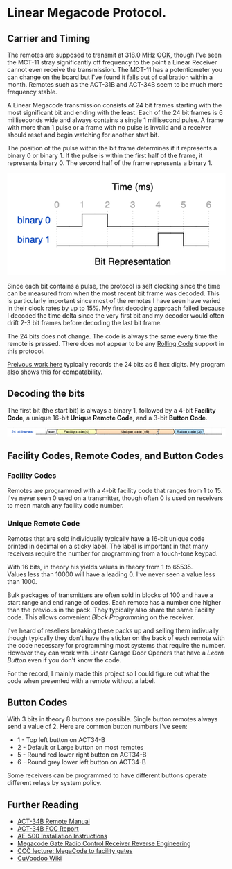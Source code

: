 # Linear Megacode Protocol.

## Carrier and Timing

The remotes are supposed to transmit at 318.0 MHz [OOK](https://en.wikipedia.org/wiki/On%E2%80%93off_keying), though I've seen the MCT-11 stray significantly off frequency to the point a Linear Receiver cannot even receive the transmission.  The MCT-11 has a potentiometer you can change on the board but I've found it falls out of calibration within a month.  Remotes such as the ACT-31B and ACT-34B seem to be much more frequency stable.

A Linear Megacode transmission consists of 24 bit frames starting with the most significant bit and ending with the least.  Each of the 24 bit frames is 6 milliseconds wide and always contains a single 1 millisecond pulse.  A frame with more than 1 pulse or a frame with no pulse is invalid and a receiver should reset and begin watching for another start bit.

The position of the pulse within the bit frame determines if it represents a binary 0 or binary 1.  If the pulse is within the first half of the frame, it represents binary 0.  The second half of the frame represents a binary 1.

![Bit Representation diagram](images/bit_representation.png)

Since each bit contains a pulse, the protocol is self clocking since the time can be measured from when the most recent bit frame was decoded.  This is particularly important since most of the remotes I have seen have varied in their clock rates by up to 15%.  My first decoding approach failed because I decoded the time delta since the very first bit and my decoder would often drift 2-3 bit frames before decoding the last bit frame.

The 24 bits does not change.  The code is always the same every time the remote is pressed.  There does not appear to be any [Rolling Code](https://en.wikipedia.org/wiki/Rolling_code) support in this protocol. 

[Preivous work here](https://git.cuvoodoo.info/megacode/about/) typically records the 24 bits as 6 hex digits.  My program also shows this for compatability.

## Decoding the bits

The first bit (the start bit) is always a binary 1, followed by a 4-bit __Facility Code__, a unique 16-bit __Unique Remote Code__, and a 3-bit __Button Code__.

![24 Bits](images/24_bits.png)

## Facility Codes, Remote Codes, and Button Codes

### Facility Codes

Remotes are programmed with a 4-bit facility code that ranges from 1 to 
15.  I've never seen 0 used on a transmitter, though often 0 is used on 
receivers to mean match any facility code number.

### Unique Remote Code
Remotes that are sold individually typically have a 16-bit unique 
code printed in decimal on a sticky label.  The label is 
important in that many receivers require the number for programming from 
a touch-tone keypad.

With 16 bits, in theory his yields values in theory from 1 to 65535.  
Values less than 10000 will have a leading 0.  I've never seen a value 
less than 1000.

Bulk packages of transmitters are often sold in blocks of 100 and have a 
start range and end range of codes.  Each remote has a number one higher 
than the previous in the pack.  They typically also share the same 
Facility code.  This allows convenient _Block Programming_ on the 
receiver.

I've heard of resellers breaking these packs up and selling them 
indivually though typically they don't have the sticker on the back of 
each remote with the code necessary for programming most systems that 
require the number.  However they can work with Linear Garage Door Openers that 
have a _Learn Button_ even if you don't know the code.

For the record, I mainly made this project so I could figure out what the code 
when presented with a remote without a label.

## Button Codes

With 3 bits in theory 8 buttons are possible.  Single button remotes 
always send a value of 2.  Here are common button numbers I've seen:

- 1 - Top left button on ACT34-B
- 2 - Default or Large button on most remotes
- 5 - Round red lower right button on ACT34-B
- 6 - Round grey lower left button on ACT34-B

Some receivers can be programmed to have different buttons operate 
different relays by system policy.


## Further Reading
* [ACT-34B Remote Manual](https://www.nortekcontrol.com/wp-content/uploads/ACT-31B_ACT-34B.pdf)
* [ACT-34B FCC Report](https://fcc.report/FCC-ID/EF4ACP00872)
* [AE-500 Installation Instructions](https://www.nortekcontrol.com/wp-content/uploads/AE-500.pdf)
* [Megacode Gate Radio Control Receiver Reverse Engineering](https://www.cuvoodoo.info/cuvoodoo-005-megacode-gate-radio-control-receiver-reverse-engineering/)
* [CCC lecture: MegaCode to facility gates](https://fahrplan.events.ccc.de/congress/2014/Fahrplan/events/6462.html)
* [CuVoodoo Wiki](https://wiki.cuvoodoo.info/doku.php?id=megacode)
